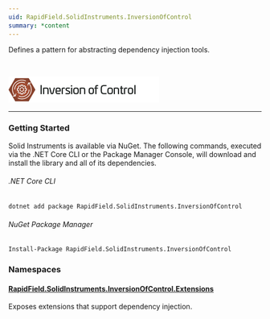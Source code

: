 ```yaml
---
uid: RapidField.SolidInstruments.InversionOfControl
summary: *content
---
```


<!--
Copyright (c) RapidField LLC. Licensed under the MIT License. See LICENSE.txt in the project root for license information.
-->

Defines a pattern for abstracting dependency injection tools.

<br />

![Inversion of Control label](../images/Label.InversionOfControl.300w.png)
- - -

### Getting Started

Solid Instruments is available via NuGet. The following commands, executed via the .NET Core CLI or the Package Manager Console, will download and install the library and all of its dependencies.

###### .NET Core CLI

```shell
dotnet add package RapidField.SolidInstruments.InversionOfControl
```

###### NuGet Package Manager

```shell
Install-Package RapidField.SolidInstruments.InversionOfControl
```

### Namespaces

#### [RapidField.SolidInstruments.InversionOfControl.Extensions](RapidField.SolidInstruments.InversionOfControl.Extensions.html)

<section>
Exposes extensions that support dependency injection.
</section>